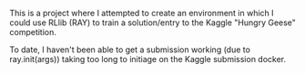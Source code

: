 This is a project where I attempted to create an environment in which I could use RLlib (RAY) to train a solution/entry to the Kaggle "Hungry Geese" competition. 

To date, I haven't been able to get a submission working (due to ray.init(args)) taking too long to initiage on the Kaggle submission docker. 